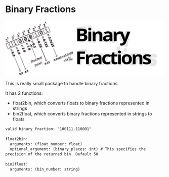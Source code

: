 # Binary Fractions

![Logo](logo.svg)

This is really small package to handle binary fractions.

It has 2 functions:
  - float2bin, which converts floats to binary fractions represented in strings
  - bin2float, which converts binary fractions represented in strings to floats


```
valid binary fraction: "100111.110001"

float2bin:
  arguments: (float_number: float)
  optional_argument: (binary_places: int) # This specifies the precision of the returned bin. Default 50

bin2float:
  arguments: (bin_number: string)

```

